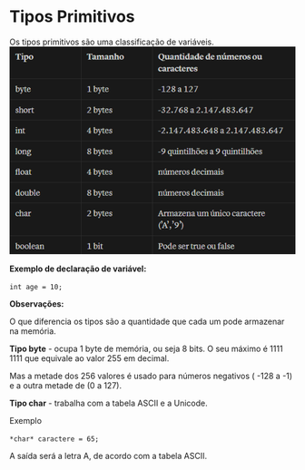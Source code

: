 # Tipos Primitivos
Os tipos primitivos são uma classificação de variáveis.
![img.png](img.png)

**Exemplo de declaração de variável:**

`int age = 10;`

**Observações:**

O que diferencia os tipos são a quantidade que cada um pode armazenar na memória.

**Tipo byte** - ocupa 1 byte de memória, ou seja 8 bits. O seu máximo é 1111 1111 que equivale ao valor 255 em decimal.

Mas a metade dos 256 valores é usado para números negativos ( -128 a -1) e a outra metade de (0 a 127).

**Tipo char** - trabalha com a tabela ASCII e a Unicode.

Exemplo

`*char* caractere = 65;`

A saída será a letra A, de acordo com a tabela ASCII.